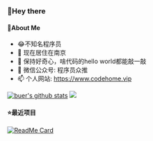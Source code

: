 ### 👋Hey there
#### :boy:About Me
- :joy:不知名程序员
- 🔭 现在居住在南京
- 🌱 保持好奇心，啥代码的hello world都能敲一敲
- 💬 微信公众号: 程序员众推
- 📫 个人网站: https://www.codehome.vip

[![buer's github stats](https://github-readme-stats.vercel.app/api?username=mytianya)](https://github.com/mytianya)
![](https://www.codehome.vip/upload/image-gpmx.png)
#### :star:最近项目
[![ReadMe Card](https://github-readme-stats.vercel.app/api/pin/?username=mytianya&repo=springboot-tutorials)](https://github.com/mytianya/springboot-tutorials)
